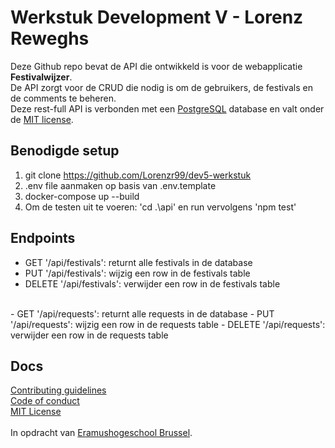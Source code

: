 # Werkstuk Development V - Lorenz Reweghs
Deze Github repo bevat de API die ontwikkeld is voor de webapplicatie **Festivalwijzer**.<br>
De API zorgt voor de CRUD die nodig is om de gebruikers, de festivals en de comments te beheren.<br>
Deze rest-full API is verbonden met een [PostgreSQL](https://www.postgresql.org/) database en valt onder de [MIT license](https://opensource.org/licenses/MIT).

## Benodigde setup
1. git clone https://github.com/Lorenzr99/dev5-werkstuk
2. .env file aanmaken op basis van .env.template
3. docker-compose up --build
4. Om de testen uit te voeren: 'cd .\api\' en run vervolgens 'npm test'

## Endpoints
- GET '/api/festivals': returnt alle festivals in de database
- PUT '/api/festivals': wijzig een row in de festivals table
- DELETE '/api/festivals': verwijder een row in de festivals table
<br>
- GET '/api/requests': returnt alle requests in de database
- PUT '/api/requests': wijzig een row in de requests table
- DELETE '/api/requests': verwijder een row in de requests table

## Docs
[Contributing guidelines](./CONTRIBUTING.md)<br>
[Code of conduct](./CODE_OF_CONDUCT.md)<br>
[MIT License](./LICENSE)<br>
<br>
In opdracht van [Eramushogeschool Brussel](https://www.erasmushogeschool.be/nl).